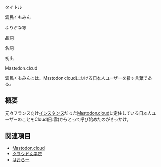<div>

タイトル

</div>

雲民くもみん

ふりがな等

品詞

名詞

初出

[Mastodon.cloud](/Mastodon.cloud "Mastodon.cloud")

  
雲民くもみんとは、Mastodon.cloudにおける日本人ユーザーを指す言葉である。

## 概要

元々フランス向け[インスタンス](/%E3%82%A4%E3%83%B3%E3%82%B9%E3%82%BF%E3%83%B3%E3%82%B9 "インスタンス")だった[Mastodon.cloud](/Mastodon.cloud "Mastodon.cloud")に定住している日本人ユーザーのことをCloud(日:雲)からとって呼び始めたのがきっかけ。

## 関連項目

-   [Mastodon.cloud](/Mastodon.cloud "Mastodon.cloud")
-   [クラウド女学院](/%E3%82%AF%E3%83%A9%E3%82%A6%E3%83%89%E5%A5%B3%E5%AD%A6%E9%99%A2 "クラウド女学院")
-   [ぱおらー](/%E3%81%B1%E3%81%8A%E3%82%89%E3%83%BC "ぱおらー")
